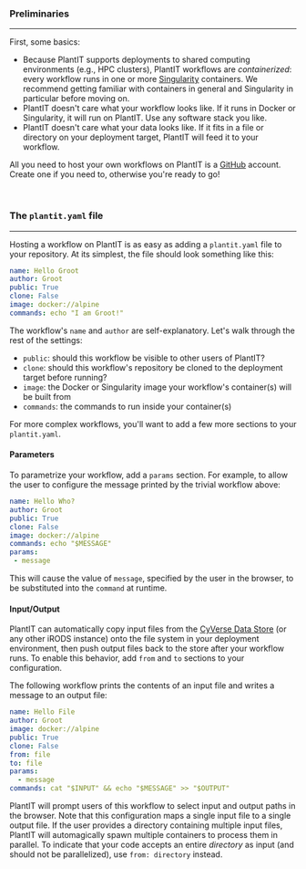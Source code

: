 ### Preliminaries

---

First, some basics:

- Because PlantIT supports deployments to shared computing environments (e.g., HPC clusters), PlantIT workflows are *containerized*: every workflow runs in one or more [Singularity](https://sylabs.io/singularity/) containers. We recommend getting familiar with containers in general and Singularity in particular before moving on.
- PlantIT doesn't care what your workflow looks like. If it runs in Docker or Singularity, it will run on PlantIT. Use any software stack you like.
- PlantIT doesn't care what your data looks like. If it fits in a file or directory on your deployment target, PlantIT will feed it to your workflow.

All you need to host your own workflows on PlantIT is a [GitHub](https://github.com/) account. Create one if you need to, otherwise you're ready to go!

<br>

### The `plantit.yaml` file

---

Hosting a workflow on PlantIT is as easy as adding a `plantit.yaml` file to your repository. At its simplest, the file should look something like this:

```yaml
name: Hello Groot
author: Groot
public: True
clone: False
image: docker://alpine
commands: echo "I am Groot!"
```

The workflow's `name` and `author` are self-explanatory. Let's walk through the rest of the settings:

- `public`: should this workflow be visible to other users of PlantIT?
- `clone`: should this workflow's repository be cloned to the deployment target before running?
- `image`: the Docker or Singularity image your workflow's container(s) will be built from
- `commands`: the commands to run inside your container(s)

For more complex workflows, you'll want to add a few more sections to your `plantit.yaml`.

#### Parameters

To parametrize your workflow, add a `params` section. For example, to allow the user to configure the message printed by the trivial workflow above:

```yaml
name: Hello Who?
author: Groot
public: True
clone: False
image: docker://alpine
commands: echo "$MESSAGE"
params:
 - message
```

This will cause the value of `message`, specified by the user in the browser, to be substituted into the `command` at runtime.

#### Input/Output

PlantIT can automatically copy input files from the [CyVerse Data Store](https://www.cyverse.org/data-store) (or any other iRODS instance) onto the file system in your deployment environment, then push output files back to the store after your workflow runs. To enable this behavior, add `from` and `to` sections to your configuration.

The following workflow prints the contents of an input file and writes a message to an output file:

```yaml
name: Hello File
author: Groot
image: docker://alpine
public: True
clone: False
from: file
to: file
params:
  - message
commands: cat "$INPUT" && echo "$MESSAGE" >> "$OUTPUT"
```

PlantIT will prompt users of this workflow to select input and output paths in the browser. Note that this configuration maps a single input file to a single output file. If the user provides a directory containing multiple input files, PlantIT will automagically spawn multiple containers to process them in parallel. To indicate that your code accepts an entire *directory* as input (and should not be parallelized), use `from: directory` instead.
